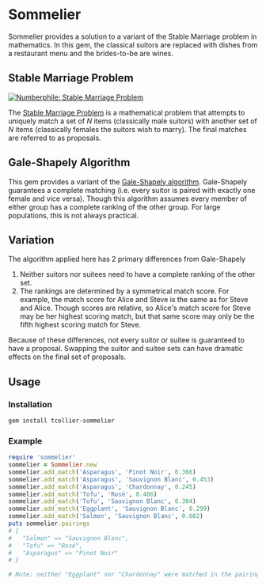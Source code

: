 # Sommelier

Sommelier provides a solution to a variant of the Stable Marriage problem in
mathematics. In this gem, the classical suitors are replaced with dishes from a
restaurant menu and the brides-to-be are wines.

## Stable Marriage Problem

[![Numberphile: Stable Marriage Problem](https://img.youtube.com/vi/Qcv1IqHWAzg/0.jpg)](https://www.youtube.com/watch?v=Qcv1IqHWAzg)

The [Stable Marriage Problem](https://en.wikipedia.org/wiki/Stable_marriage_problem)
is a mathematical problem that attempts to uniquely match a set of _N_ items
(classically male suitors) with another set of _N_ items (classically females the
suitors wish to marry). The final matches are referred to as proposals.

## Gale-Shapely Algorithm

This gem provides a variant of the [Gale-Shapely algorithm](https://en.wikipedia.org/wiki/Stable_marriage_problem#Solution).
Gale-Shapely guarantees a complete matching (i.e. every suitor is paired with
exactly one female and vice versa). Though this algorithm assumes every member
of either group has a complete ranking of the other group. For large populations,
this is not always practical.

## Variation

The algorithm applied here has 2 primary differences from Gale-Shapely

1. Neither suitors nor suitees need to have a complete ranking of the other set.
2. The rankings are determined by a symmetrical match score. For example, the match
score for Alice and Steve is the same as for Steve and Alice. Though scores are
relative, so Alice's match score for Steve may be her highest scoring match, but
that same score may only be the fifth highest scoring match for Steve.

Because of these differences, not every suitor or suitee is guaranteed to have
a proposal. Swapping the suitor and suitee sets can have dramatic effects on the
final set of proposals.

## Usage

### Installation

```bash
gem install tcollier-sommelier
```

### Example

```ruby
require 'sommelier'
sommelier = Sommelier.new
sommelier.add_match('Asparagus', 'Pinot Noir', 0.366)
sommelier.add_match('Asparagus', 'Sauvignon Blanc', 0.453)
sommelier.add_match('Asparagus', 'Chardonnay', 0.245)
sommelier.add_match('Tofu', 'Rosé', 0.486)
sommelier.add_match('Tofu', 'Sauvignon Blanc', 0.304)
sommelier.add_match('Eggplant', 'Sauvignon Blanc', 0.299)
sommelier.add_match('Salmon', 'Sauvignon Blanc', 0.602)
puts sommelier.pairings
# {
#   "Salmon" => "Sauvignon Blanc",
#   "Tofu" => "Rosé",
#   "Asparagus" => "Pinot Noir"
# }

# Note: neither "Eggplant" nor "Chardonnay" were matched in the pairings map
```
